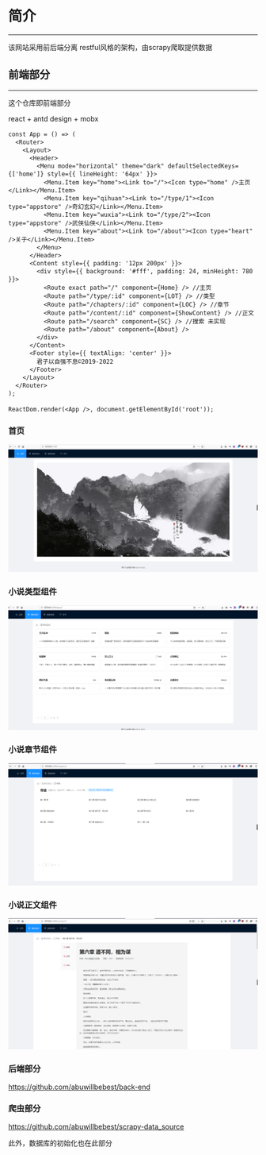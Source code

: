 # 简介

***

该网站采用前后端分离 restful风格的架构，由scrapy爬取提供数据



## 前端部分

---

这个仓库即前端部分

react + antd design + mobx





```react
const App = () => (
  <Router>
    <Layout>
      <Header>
        <Menu mode="horizontal" theme="dark" defaultSelectedKeys={['home']} style={{ lineHeight: '64px' }}>
          <Menu.Item key="home"><Link to="/"><Icon type="home" />主页</Link></Menu.Item>
          <Menu.Item key="qihuan"><Link to="/type/1"><Icon type="appstore" />奇幻玄幻</Link></Menu.Item>
          <Menu.Item key="wuxia"><Link to="/type/2"><Icon type="appstore" />武侠仙侠</Link></Menu.Item>
          <Menu.Item key="about"><Link to="/about"><Icon type="heart" />关于</Link></Menu.Item>
        </Menu>
      </Header>
      <Content style={{ padding: '12px 200px' }}>
        <div style={{ background: '#fff', padding: 24, minHeight: 780 }}>
          <Route exact path="/" component={Home} /> //主页
          <Route path="/type/:id" component={LOT} /> //类型
          <Route path="/chapters/:id" component={LOC} /> //章节
          <Route path="/content/:id" component={ShowContent} /> //正文
          <Route path="/search" component={SC} /> //搜索 未实现
          <Route path="/about" component={About} />
        </div>
      </Content>
      <Footer style={{ textAlign: 'center' }}>
        君子以自强不息©2019-2022
      </Footer>
    </Layout>
  </Router>
);

ReactDom.render(<App />, document.getElementById('root'));

```





### 首页

![1570853487105](README.assets/1570853487105.png)



### 小说类型组件

![1570853517207](README.assets/1570853517207.png)



### 小说章节组件

![1570853572583](README.assets/1570853572583.png)



### 小说正文组件

![1570853637566](README.assets/1570853637566.png)







### 后端部分

https://github.com/abuwillbebest/back-end





### 爬虫部分

https://github.com/abuwillbebest/scrapy-data_source





此外，数据库的初始化也在此部分



